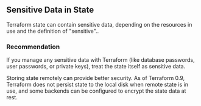 ## Sensitive Data in State
Terraform state can contain sensitive data, depending on the resources in use and the definition of "sensitive"..

### Recommendation
If you manage any sensitive data with Terraform (like database passwords, user passwords, or private keys), treat the state itself as sensitive data.

Storing state remotely can provide better security. As of Terraform 0.9, Terraform does not persist state to the local disk when remote state is in use, and some backends can be configured to encrypt the state data at rest.
